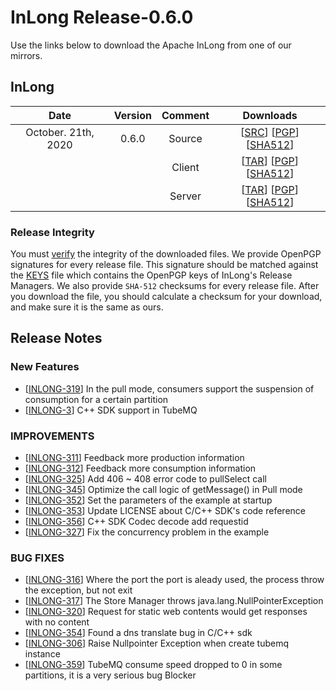 # InLong Release-0.6.0

Use the links below to download the Apache InLong from one of our mirrors.

## InLong

| Date | Version| Comment | Downloads |
|:---:|:--:|:--:|:--:|
| October. 21th, 2020 | 0.6.0 | Source | [[SRC](https://archive.apache.org/dist/incubator/tubemq/0.6.0-incubating/apache-tubemq-0.6.0-incubating-src.tar.gz)]                 [[PGP](https://archive.apache.org/dist/incubator/tubemq/0.6.0-incubating/apache-tubemq-0.6.0-incubating-src.tar.gz.asc)]             [[SHA512](https://archive.apache.org/dist/incubator/tubemq/0.6.0-incubating/apache-tubemq-0.6.0-incubating-src.tar.gz.sha512)] |
| |                       | Client | [[TAR](https://archive.apache.org/dist/incubator/tubemq/0.6.0-incubating/apache-tubemq-client-0.6.0-incubating-bin.tar.gz)]          [[PGP](https://archive.apache.org/dist/incubator/tubemq/0.6.0-incubating/apache-tubemq-client-0.6.0-incubating-bin.tar.gz.asc)]      [[SHA512](https://archive.apache.org/dist/incubator/tubemq/0.6.0-incubating/apache-tubemq-client-0.6.0-incubating-bin.tar.gz.sha512)] |
| |                       | Server | [[TAR](https://archive.apache.org/dist/incubator/tubemq/0.6.0-incubating/apache-tubemq-server-0.6.0-incubating-bin.tar.gz)]          [[PGP](https://archive.apache.org/dist/incubator/tubemq/0.6.0-incubating/apache-tubemq-server-0.6.0-incubating-bin.tar.gz.asc)]      [[SHA512](https://archive.apache.org/dist/incubator/tubemq/0.6.0-incubating/apache-tubemq-server-0.6.0-incubating-bin.tar.gz.sha512)] |

### Release Integrity

You must [verify](https://www.apache.org/info/verification.html) the integrity of the downloaded files.
We provide OpenPGP signatures for every release file. This signature should be matched against the [KEYS](https://downloads.apache.org/incubator/inlong/KEYS) file which contains the OpenPGP keys of InLong's Release Managers.
We also provide <code>SHA-512</code> checksums for every release file. After you download the file, you should calculate a checksum for your download, and make sure it is the same as ours.

## Release Notes

### New Features
- [[INLONG-319](https://issues.apache.org/jira/browse/INLONG-319)] In the pull mode, consumers support the  suspension of consumption for a certain partition
- [[INLONG-3](https://issues.apache.org/jira/browse/INLONG-3)] C++ SDK support in TubeMQ

### IMPROVEMENTS
- [[INLONG-311](https://issues.apache.org/jira/browse/INLONG-311)] Feedback more production information
- [[INLONG-312](https://issues.apache.org/jira/browse/INLONG-312)] Feedback more consumption information
- [[INLONG-325](https://issues.apache.org/jira/browse/INLONG-325)] Add 406 ~ 408 error code to pullSelect call
- [[INLONG-345](https://issues.apache.org/jira/browse/INLONG-345)] Optimize the call logic of getMessage() in Pull mode
- [[INLONG-352](https://issues.apache.org/jira/browse/INLONG-352)] Set the parameters of the example at startup
- [[INLONG-353](https://issues.apache.org/jira/browse/INLONG-353)] Update LICENSE about C/C++ SDK's code reference
- [[INLONG-356](https://issues.apache.org/jira/browse/INLONG-356)] C++ SDK Codec decode add requestid
- [[INLONG-327](https://issues.apache.org/jira/browse/INLONG-327)] Fix the concurrency problem in the example

### BUG FIXES
- [[INLONG-316](https://issues.apache.org/jira/browse/INLONG-316)] Where the port the port is aleady used, the  process throw the exception, but not exit
- [[INLONG-317](https://issues.apache.org/jira/browse/INLONG-317)] The Store Manager throws java.lang.NullPointerException
- [[INLONG-320](https://issues.apache.org/jira/browse/INLONG-320)] Request for static web contents would get responses with no content
- [[INLONG-354](https://issues.apache.org/jira/browse/INLONG-354)] Found a dns translate bug in C/C++ sdk
- [[INLONG-306](https://issues.apache.org/jira/browse/INLONG-306)] Raise Nullpointer Exception when create tubemq instance
- [[INLONG-359](https://issues.apache.org/jira/browse/INLONG-359)] TubeMQ consume speed dropped to 0 in some partitions, it is a very serious bug  Blocker

